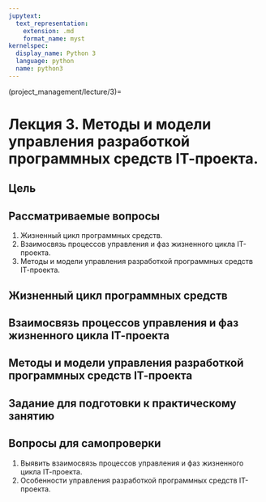 ```yaml
---
jupytext:
  text_representation:
    extension: .md
    format_name: myst
kernelspec:
  display_name: Python 3
  language: python
  name: python3
---
```


(project_management/lecture/3)=
# Лекция 3. Методы и модели управления разработкой программных средств IТ-проекта.

## Цель

## Рассматриваемые вопросы
1. Жизненный цикл программных средств.
2. Взаимосвязь процессов управления и фаз жизненного цикла IТ-проекта.
3. Методы и модели управления разработкой программных средств IТ-проекта.

## Жизненный цикл программных средств

## Взаимосвязь процессов управления и фаз жизненного цикла IТ-проекта

## Методы и модели управления разработкой программных средств IТ-проекта

## Задание для подготовки к практическому занятию

## Вопросы для самопроверки
1. Выявить взаимосвязь процессов управления и фаз жизненного цикла IТ-проекта.
2. Особенности управления разработкой программных средств IТ-проекта.
